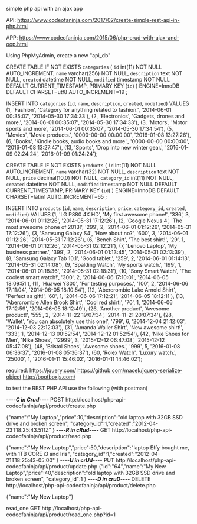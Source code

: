 simple php api with an ajax app

API:
https://www.codeofaninja.com/2017/02/create-simple-rest-api-in-php.html

APP:
https://www.codeofaninja.com/2015/06/php-crud-with-ajax-and-oop.html

Using PhpMyAdmin, create a new "api_db"

CREATE TABLE IF NOT EXISTS `categories` (
  `id` int(11) NOT NULL AUTO_INCREMENT,
  `name` varchar(256) NOT NULL,
  `description` text NOT NULL,
  `created` datetime NOT NULL,
  `modified` timestamp NOT NULL DEFAULT CURRENT_TIMESTAMP,
  PRIMARY KEY (`id`)
) ENGINE=InnoDB  DEFAULT CHARSET=utf8 AUTO_INCREMENT=19 ;

INSERT INTO `categories` (`id`, `name`, `description`, `created`, `modified`) VALUES
(1, 'Fashion', 'Category for anything related to fashion.', '2014-06-01 00:35:07', '2014-05-30 17:34:33'),
(2, 'Electronics', 'Gadgets, drones and more.', '2014-06-01 00:35:07', '2014-05-30 17:34:33'),
(3, 'Motors', 'Motor sports and more', '2014-06-01 00:35:07', '2014-05-30 17:34:54'),
(5, 'Movies', 'Movie products.', '0000-00-00 00:00:00', '2016-01-08 13:27:26'),
(6, 'Books', 'Kindle books, audio books and more.', '0000-00-00 00:00:00', '2016-01-08 13:27:47'),
(13, 'Sports', 'Drop into new winter gear.', '2016-01-09 02:24:24', '2016-01-09 01:24:24');

CREATE TABLE IF NOT EXISTS `products` (
  `id` int(11) NOT NULL AUTO_INCREMENT,
  `name` varchar(32) NOT NULL,
  `description` text NOT NULL,
  `price` decimal(10,0) NOT NULL,
  `category_id` int(11) NOT NULL,
  `created` datetime NOT NULL,
  `modified` timestamp NOT NULL DEFAULT CURRENT_TIMESTAMP,
  PRIMARY KEY (`id`)
) ENGINE=InnoDB  DEFAULT CHARSET=latin1 AUTO_INCREMENT=65 ;

INSERT INTO `products` (`id`, `name`, `description`, `price`, `category_id`, `created`, `modified`) VALUES
(1, 'LG P880 4X HD', 'My first awesome phone!', '336', 3, '2014-06-01 01:12:26', '2014-05-31 17:12:26'),
(2, 'Google Nexus 4', 'The most awesome phone of 2013!', '299', 2, '2014-06-01 01:12:26', '2014-05-31 17:12:26'),
(3, 'Samsung Galaxy S4', 'How about no?', '600', 3, '2014-06-01 01:12:26', '2014-05-31 17:12:26'),
(6, 'Bench Shirt', 'The best shirt!', '29', 1, '2014-06-01 01:12:26', '2014-05-31 02:12:21'),
(7, 'Lenovo Laptop', 'My business partner.', '399', 2, '2014-06-01 01:13:45', '2014-05-31 02:13:39'),
(8, 'Samsung Galaxy Tab 10.1', 'Good tablet.', '259', 2, '2014-06-01 01:14:13', '2014-05-31 02:14:08'),
(9, 'Spalding Watch', 'My sports watch.', '199', 1, '2014-06-01 01:18:36', '2014-05-31 02:18:31'),
(10, 'Sony Smart Watch', 'The coolest smart watch!', '300', 2, '2014-06-06 17:10:01', '2014-06-05 18:09:51'),
(11, 'Huawei Y300', 'For testing purposes.', '100', 2, '2014-06-06 17:11:04', '2014-06-05 18:10:54'),
(12, 'Abercrombie Lake Arnold Shirt', 'Perfect as gift!', '60', 1, '2014-06-06 17:12:21', '2014-06-05 18:12:11'),
(13, 'Abercrombie Allen Brook Shirt', 'Cool red shirt!', '70', 1, '2014-06-06 17:12:59', '2014-06-05 18:12:49'),
(26, 'Another product', 'Awesome product!', '555', 2, '2014-11-22 19:07:34', '2014-11-21 20:07:34'),
(28, 'Wallet', 'You can absolutely use this one!', '799', 6, '2014-12-04 21:12:03', '2014-12-03 22:12:03'),
(31, 'Amanda Waller Shirt', 'New awesome shirt!', '333', 1, '2014-12-13 00:52:54', '2014-12-12 01:52:54'),
(42, 'Nike Shoes for Men', 'Nike Shoes', '12999', 3, '2015-12-12 06:47:08', '2015-12-12 05:47:08'),
(48, 'Bristol Shoes', 'Awesome shoes.', '999', 5, '2016-01-08 06:36:37', '2016-01-08 05:36:37'),
(60, 'Rolex Watch', 'Luxury watch.', '25000', 1, '2016-01-11 15:46:02', '2016-01-11 14:46:02');

required:
https://jquery.com/
https://github.com/macek/jquery-serialize-object
http://bootboxjs.com/

to test the REST PHP API use the following (with postman)

____----***C in Crud***----____
POST
http://localhost/php-api-codeofaninja/api/product/create.php

{"name":"My Laptop","price":10,"description":"old laptop with 32GB SSD drive and broken screen",
"category_id":1,"created":"2012-04-23T18:25:43.511Z"
}
____----***R in cRud***----____
GET
http://localhost/php-api-codeofaninja/api/product/read.php

{"name":"My New Laptop","price":50,"description":"laptop Effy bought me, with 1TB CORE i3 and Iris",
"category_id":1,"created":"2012-04-21T18:25:43-05:00"
}
____----***U in crUd***----____
PUT
http://localhost/php-api-codeofaninja/api/product/update.php
{"id":"64","name":"My New Laptop","price":40,"description":"old laptop with 32GB SSD drive and broken screen",
"category_id":1
}
____----***D in cruD***----____
DELETE
http://localhost/php-api-codeofaninja/api/product/delete.php

{"name":"My New Laptop"}

read_one
GET
http://localhost/php-api-codeofaninja/api/product/read_one.php?id=1
